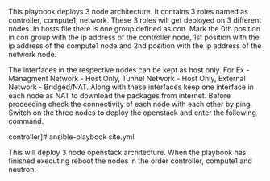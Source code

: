 This playbook deploys 3 node architecture. It contains 3 roles named as controller, compute1, network. These 3 roles will get deployed on 3 different nodes.
In hosts file there is one group defined as con. Mark the 0th position in con group with the ip address of the controller node, 1st position with the ip address of the compute1 node and 2nd position with the ip address of the network node.

The interfaces in the respective nodes can be kept as host only. For Ex - Managment Network - Host Only, Tunnel Network - Host Only, External Network - Bridged/NAT. Along with 
these interfaces keep one interface in each node as NAT to download the packages from internet. Before proceeding check the connectivity of each node with each other by ping.
Switch on the three nodes to deploy the openstack and enter the following command.

controller]# ansible-playbook site.yml

This will deploy 3 node openstack architecture. When the playbook has finished executing reboot the nodes in the order controller, compute1 and neutron.
